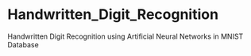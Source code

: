 # Handwritten_Digit_Recognition
Handwritten Digit Recognition using Artificial Neural Networks in MNIST Database
